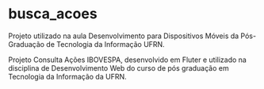 # busca_acoes

Projeto utilizado na aula Desenvolvimento para Dispositivos Móveis da Pós-Graduação de Tecnologia da Informação UFRN.


Projeto Consulta Ações IBOVESPA, desenvolvido em Fluter e utilizado na disciplina de Desenvolvimento Web do curso de pós graduação em Tecnologia da Informação da UFRN.

